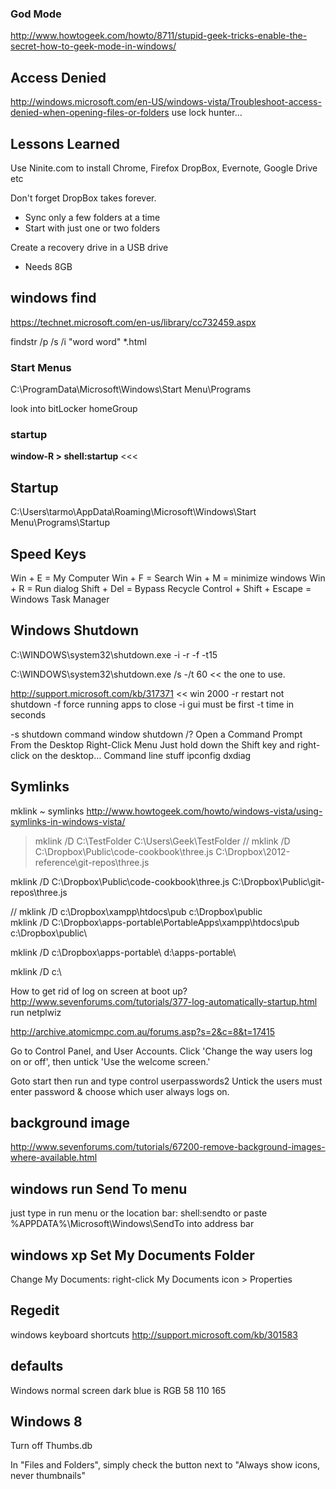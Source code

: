 

### God Mode

http://www.howtogeek.com/howto/8711/stupid-geek-tricks-enable-the-secret-how-to-geek-mode-in-windows/



## Access Denied
http://windows.microsoft.com/en-US/windows-vista/Troubleshoot-access-denied-when-opening-files-or-folders
use lock hunter...


## Lessons Learned
Use Ninite.com to install Chrome, Firefox DropBox, Evernote, Google Drive etc

Don't forget DropBox takes forever.
* Sync only a few folders at a time
* Start with just one or two folders

Create a recovery drive in a USB drive

* Needs 8GB



## windows find

https://technet.microsoft.com/en-us/library/cc732459.aspx


findstr /p /s /i "word word"  *.html


### Start Menus

C:\ProgramData\Microsoft\Windows\Start Menu\Programs

look into
bitLocker
homeGroup

### startup

**window-R > shell:startup** <<<

## Startup

C:\Users\tarmo\AppData\Roaming\Microsoft\Windows\Start Menu\Programs\Startup


## Speed Keys

Win + E = My Computer
Win + F = Search
Win + M = minimize windows
Win + R = Run dialog
Shift + Del = Bypass Recycle
Control + Shift + Escape = Windows Task Manager

## Windows Shutdown

C:\WINDOWS\system32\shutdown.exe -i -r -f -t15

C:\WINDOWS\system32\shutdown.exe /s -/t 60 << the one to use.

http://support.microsoft.com/kb/317371  << win 2000
-r restart not shutdown
-f force running apps to close
-i gui must be first
-t time in seconds

-s shutdown
command window shutdown /?
Open a Command Prompt From the Desktop Right-Click Menu
Just hold down the Shift key and right-click on the desktop…
Command line stuff
ipconfig
dxdiag


## Symlinks

mklink ~ symlinks
http://www.howtogeek.com/howto/windows-vista/using-symlinks-in-windows-vista/


> mklink /D C:\TestFolder C:\Users\Geek\TestFolder
// mklink /D C:\Dropbox\Public\code-cookbook\three.js C:\Dropbox\2012-reference\git-repos\three.js

mklink /D C:\Dropbox\Public\code-cookbook\three.js C:\Dropbox\Public\git-repos\three.js

// mklink /D  c:\Dropbox\xampp\htdocs\pub c:\Dropbox\public\
mklink /D C:\Dropbox\apps-portable\PortableApps\xampp\htdocs\pub c:\Dropbox\public\

mklink /D c:\Dropbox\apps-portable\ d:\apps-portable\


mklink /D c:\

How to get rid of log on screen at boot up?
http://www.sevenforums.com/tutorials/377-log-automatically-startup.html
run netplwiz

http://archive.atomicmpc.com.au/forums.asp?s=2&c=8&t=17415

Go to Control Panel, and User Accounts. Click 'Change the way users log on or off', then untick 'Use the welcome screen.'

Goto start then run and type control userpasswords2
Untick the users must enter password & choose which user always logs on.

## background image

http://www.sevenforums.com/tutorials/67200-remove-background-images-where-available.html

## windows run Send To menu

just type in run menu or the location bar: shell:sendto
or paste %APPDATA%\Microsoft\Windows\SendTo into address bar

## windows xp Set My Documents Folder

Change My Documents: right-click My Documents icon > Properties

##  Regedit

windows keyboard shortcuts
http://support.microsoft.com/kb/301583

## defaults
Windows normal screen dark blue is RGB 58 110 165


## Windows 8

Turn off Thumbs.db

In "Files and Folders", simply check the button next to "Always show icons, never thumbnails"